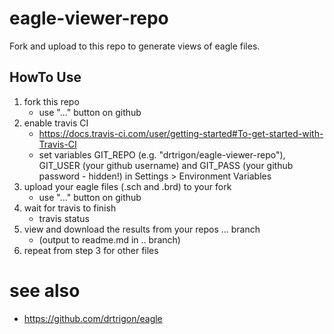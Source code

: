 # eagle-viewer-repo
Fork and upload to this repo to generate views of eagle files.

## HowTo Use
1. fork this repo
    * use "..." button on github
2. enable travis CI
    * https://docs.travis-ci.com/user/getting-started#To-get-started-with-Travis-CI
    * set variables GIT_REPO (e.g. "drtrigon/eagle-viewer-repo"), GIT_USER (your github username) and GIT_PASS (your github password - hidden!) in Settings > Environment Variables
3. upload your eagle files (.sch and .brd) to your fork
    * use "..." button on github
4. wait for travis to finish
    * travis status
5. view and download the results from your repos ... branch
    * (output to readme.md in .. branch)
6. repeat from step 3 for other files

# see also
* https://github.com/drtrigon/eagle

